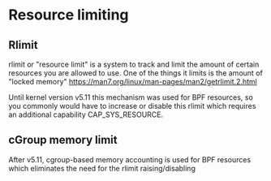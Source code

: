 # Resource limiting

## Rlimit

rlimit or "resource limit" is a system to track and limit the amount of certain resources you are allowed to use. One of the things it limits is the amount of "locked memory" https://man7.org/linux/man-pages/man2/getrlimit.2.html

Until kernel version v5.11 this mechanism was used for BPF resources, so you commonly would have to increase or disable this rlimit which requires an additional capability CAP_SYS_RESOURCE.

## cGroup memory limit

After v5.11, cgroup-based memory accounting is used for BPF resources which eliminates the need for the rlimit raising/disabling

